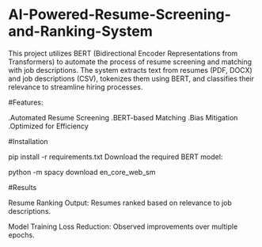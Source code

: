 # AI-Powered-Resume-Screening-and-Ranking-System
This project utilizes BERT (Bidirectional Encoder Representations from Transformers) to automate the process of resume screening and matching with job descriptions. The system extracts text from resumes (PDF, DOCX) and job descriptions (CSV), tokenizes them using BERT, and classifies their relevance to streamline hiring processes.

#Features:

.Automated Resume Screening
.BERT-based Matching
.Bias Mitigation
.Optimized for Efficiency

#Installation

pip install -r requirements.txt
Download the required BERT model:

  python -m spacy download en_core_web_sm
  
#Results

Resume Ranking Output: Resumes ranked based on relevance to job descriptions.

Model Training Loss Reduction: Observed improvements over multiple epochs.

